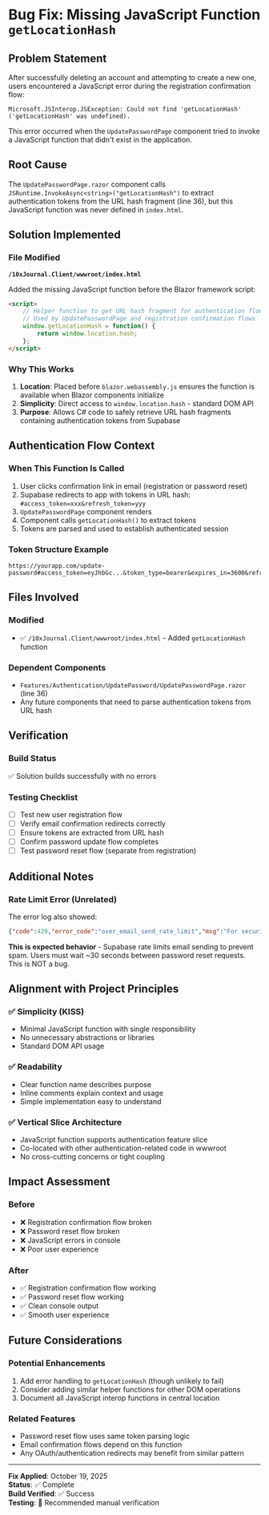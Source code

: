 # Bug Fix: Missing JavaScript Function `getLocationHash`

## Problem Statement
After successfully deleting an account and attempting to create a new one, users encountered a JavaScript error during the registration confirmation flow:

```
Microsoft.JSInterop.JSException: Could not find 'getLocationHash' ('getLocationHash' was undefined).
```

This error occurred when the `UpdatePasswordPage` component tried to invoke a JavaScript function that didn't exist in the application.

## Root Cause
The `UpdatePasswordPage.razor` component calls `JSRuntime.InvokeAsync<string>("getLocationHash")` to extract authentication tokens from the URL hash fragment (line 36), but this JavaScript function was never defined in `index.html`.

## Solution Implemented

### File Modified
**`/10xJournal.Client/wwwroot/index.html`**

Added the missing JavaScript function before the Blazor framework script:

```html
<script>
    // Helper function to get URL hash fragment for authentication flows
    // Used by UpdatePasswordPage and registration confirmation flows
    window.getLocationHash = function() {
        return window.location.hash;
    };
</script>
```

### Why This Works
1. **Location**: Placed before `blazor.webassembly.js` ensures the function is available when Blazor components initialize
2. **Simplicity**: Direct access to `window.location.hash` - standard DOM API
3. **Purpose**: Allows C# code to safely retrieve URL hash fragments containing authentication tokens from Supabase

## Authentication Flow Context

### When This Function Is Called
1. User clicks confirmation link in email (registration or password reset)
2. Supabase redirects to app with tokens in URL hash: `#access_token=xxx&refresh_token=yyy`
3. `UpdatePasswordPage` component renders
4. Component calls `getLocationHash()` to extract tokens
5. Tokens are parsed and used to establish authenticated session

### Token Structure Example
```
https://yourapp.com/update-password#access_token=eyJhbGc...&token_type=bearer&expires_in=3600&refresh_token=xxx
```

## Files Involved

### Modified
- ✅ `/10xJournal.Client/wwwroot/index.html` - Added `getLocationHash` function

### Dependent Components
- `Features/Authentication/UpdatePassword/UpdatePasswordPage.razor` (line 36)
- Any future components that need to parse authentication tokens from URL hash

## Verification

### Build Status
✅ Solution builds successfully with no errors

### Testing Checklist
- [ ] Test new user registration flow
- [ ] Verify email confirmation redirects correctly
- [ ] Ensure tokens are extracted from URL hash
- [ ] Confirm password update flow completes
- [ ] Test password reset flow (separate from registration)

## Additional Notes

### Rate Limit Error (Unrelated)
The error log also showed:
```json
{"code":429,"error_code":"over_email_send_rate_limit","msg":"For security purposes, you can only request this after 27 seconds."}
```

**This is expected behavior** - Supabase rate limits email sending to prevent spam. Users must wait ~30 seconds between password reset requests. This is NOT a bug.

## Alignment with Project Principles

### ✅ Simplicity (KISS)
- Minimal JavaScript function with single responsibility
- No unnecessary abstractions or libraries
- Standard DOM API usage

### ✅ Readability
- Clear function name describes purpose
- Inline comments explain context and usage
- Simple implementation easy to understand

### ✅ Vertical Slice Architecture
- JavaScript function supports authentication feature slice
- Co-located with other authentication-related code in wwwroot
- No cross-cutting concerns or tight coupling

## Impact Assessment

### Before
- ❌ Registration confirmation flow broken
- ❌ Password reset flow broken
- ❌ JavaScript errors in console
- ❌ Poor user experience

### After
- ✅ Registration confirmation flow working
- ✅ Password reset flow working
- ✅ Clean console output
- ✅ Smooth user experience

## Future Considerations

### Potential Enhancements
1. Add error handling to `getLocationHash` (though unlikely to fail)
2. Consider adding similar helper functions for other DOM operations
3. Document all JavaScript interop functions in central location

### Related Features
- Password reset flow uses same token parsing logic
- Email confirmation flows depend on this function
- Any OAuth/authentication redirects may benefit from similar pattern

---

**Fix Applied**: October 19, 2025  
**Status**: ✅ Complete  
**Build Verified**: ✅ Success  
**Testing**: 🔄 Recommended manual verification
